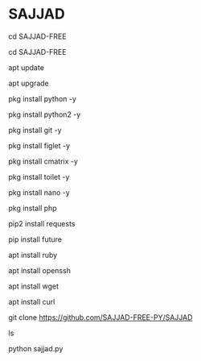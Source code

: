 # SAJJAD

cd SAJJAD-FREE

cd SAJJAD-FREE


apt update

apt upgrade

pkg install python -y

pkg install python2 -y

pkg install git -y

pkg install figlet -y

pkg install cmatrix -y

pkg install toilet -y

pkg install nano -y

pkg install php 

pip2 install requests

pip install future

apt install ruby

apt install openssh

apt install wget

apt install curl

git clone https://github.com/SAJJAD-FREE-PY/SAJJAD

ls

python sajjad.py


